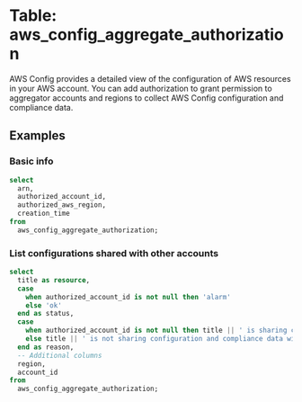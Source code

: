 # Table: aws_config_aggregate_authorization

AWS Config provides a detailed view of the configuration of AWS resources in your AWS account. You can add authorization to grant permission to aggregator accounts and regions to collect AWS Config configuration and compliance data.

## Examples

### Basic info

```sql
select
  arn,
  authorized_account_id,
  authorized_aws_region,
  creation_time
from
  aws_config_aggregate_authorization;
```

### List configurations shared with other accounts

```sql
select
  title as resource,
  case
    when authorized_account_id is not null then 'alarm'
    else 'ok'
  end as status,
  case
    when authorized_account_id is not null then title || ' is sharing configuration and compliance data with account ' || authorized_account_id || '.'
    else title || ' is not sharing configuration and compliance data with any other account.'
  end as reason,
  -- Additional columns
  region,
  account_id
from
  aws_config_aggregate_authorization;
```